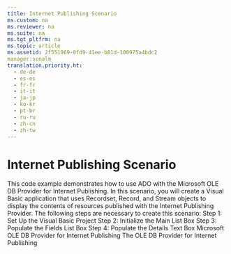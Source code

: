 ```yaml
---
title: Internet Publishing Scenario
ms.custom: na
ms.reviewer: na
ms.suite: na
ms.tgt_pltfrm: na
ms.topic: article
ms.assetid: 2f551969-0fd9-41ee-b81d-100975a4bdc2
manager:sonalm
translation.priority.ht: 
  - de-de
  - es-es
  - fr-fr
  - it-it
  - ja-jp
  - ko-kr
  - pt-br
  - ru-ru
  - zh-cn
  - zh-tw
---
```

# Internet Publishing Scenario
<?xml version="1.0" encoding="utf-8"?>
<developerReferenceWithoutSyntaxDocument xmlns="http://ddue.schemas.microsoft.com/authoring/2003/5" xmlns:xlink="http://www.w3.org/1999/xlink" xmlns:xsi="http://www.w3.org/2001/XMLSchema-instance" xsi:schemaLocation="http://ddue.schemas.microsoft.com/authoring/2003/5 http://dduestorage.blob.core.windows.net/ddueschema/developer.xsd">
  <introduction>
    <para>This code example demonstrates how to use ADO with the Microsoft OLE DB Provider for Internet Publishing. In this scenario, you will create a Visual Basic application that uses <legacyBold>Recordset</legacyBold>, <legacyBold>Record</legacyBold>, and <legacyBold>Stream</legacyBold> objects to display the contents of resources published with the Internet Publishing Provider.</para>
    <para>The following steps are necessary to create this scenario:</para>
    <list class="bullet">
      <listItem>
        <para>
          <link xlink:href="77d3bfa5-fc9f-4a72-93b4-790c7d227988">Step 1: Set Up the Visual Basic Project</link>
        </para>
      </listItem>
      <listItem>
        <para>
          <link xlink:href="a1454493-1c86-46c2-ada8-d3c6fcdaf3c1">Step 2: Initialize the Main List Box</link>
        </para>
      </listItem>
      <listItem>
        <para>
          <link xlink:href="315c32dc-aeb1-4629-b30e-87b44e8f84d1">Step 3: Populate the Fields List Box</link>
        </para>
      </listItem>
      <listItem>
        <para>
          <link xlink:href="cb4273e2-c907-4a86-a621-3bf110088228">Step 4: Populate the Details Text Box</link>
        </para>
      </listItem>
    </list>
  </introduction>
  <relatedTopics>
<link xlink:href="66a208d9-b580-4655-a41e-1d36e5b5bfca">Microsoft OLE DB Provider for Internet Publishing</link>
<link xlink:href="4869aafa-7401-4ce1-93ce-45406a60274f">The OLE DB Provider for Internet Publishing</link>
</relatedTopics>
</developerReferenceWithoutSyntaxDocument>